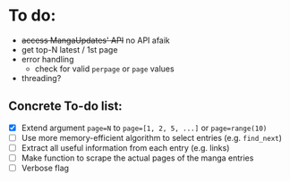 # To do:
- ~~access MangaUpdates' API~~ no API afaik
- get top-N latest / 1st page
- error handling
  - check for valid `perpage` or `page` values
- threading?

## Concrete To-do list:
- [x] Extend argument `page=N` to `page=[1, 2, 5, ...]` or `page=range(10)`
- [ ] Use more memory-efficient algorithm to select entries (e.g. `find_next`)
- [ ] Extract all useful information from each entry (e.g. links)
- [ ] Make function to scrape the actual pages of the manga entries
- [ ] Verbose flag
